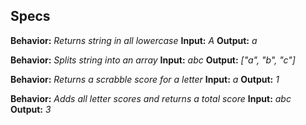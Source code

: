 ## Specs

**Behavior:** _Returns string in all lowercase_
**Input:** _A_
**Output:** _a_

**Behavior:** _Splits string into an array_
**Input:** _abc_
**Output:** _["a", "b", "c"]_

**Behavior:** _Returns a scrabble score for a letter_
**Input:** _a_
**Output:** _1_

**Behavior:** _Adds all letter scores and returns a total score_
**Input:** _abc_
**Output:** _3_
